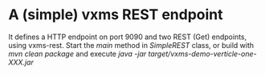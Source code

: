 # A (simple) vxms REST endpoint 
It defines a HTTP endpoint on port 9090 and two REST (Get) endpoints, using vxms-rest. Start the *main* method in *SimpleREST* class, or build with *mvn clean package* and execute *java -jar target/vxms-demo-verticle-one-XXX.jar*
